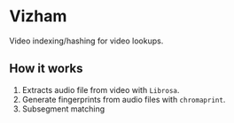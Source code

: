 # Vizham
Video indexing/hashing for video lookups.

## How it works
1) Extracts audio file from video with `Librosa`.
2) Generate fingerprints from audio files with `chromaprint`.
3) Subsegment matching